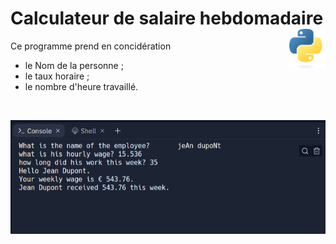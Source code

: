 
# Calculateur de salaire hebdomadaire <a href="../../"><img align="right" src="../../src/images/Python-logo-notext.svg" alt="Python" title="Phthon" widht="auto" height="64px"></a>


Ce programme prend en concidération
* le Nom de la personne ;
* le taux horaire ;
* le nombre d'heure travaillé.

<br>

![Capture](../../src/screenshots/calculateurDeSalaireHebdomadaire.png)
